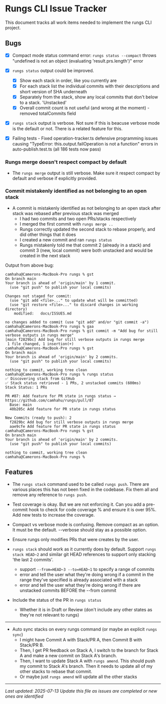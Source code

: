 # Rungs CLI Issue Tracker

This document tracks all work items needed to implement the rungs CLI project.

## Bugs
- [x] Compact mode status command error: `rungs status --compact` throws "undefined is not an object (evaluating 'result.prs.length')" error

- [x] `rungs status` output could be improved. 
  - [x] Show each stack in order, like you currently are
  - [x] For each stack list the individual commits with their descriptions and short version of SHA underneath
  - [x] Separately from the stack, show any local commits that don't below to a stack. 'Unstacked'
  - [x] Overall commit count is not useful (and wrong at the moment) - removed totalCommits field

- [x] `rungs stack` output is verbose. Not sure if this is beacuse verbose mode is the default or not. There is a related feature for this.

- [x] Failing tests - Fixed operation-tracker.ts defensive programming issues causing "TypeError: this.output.failOperation is not a function" errors in auto-publish.test.ts (all 186 tests now pass)


### Rungs merge doesn't respect compact by default
- The `rungs merge` output is still verbose. Make sure it respect compact by default and verbose if explicitly provided. 

### Commit mistakenly identified as not belonging to an open stack
- A commit is mistakenly identified as not belonging to an open stack after stack was rebased after previous stack was merged
  - I had two commits and two open PRs/stacks respectively
  - I merged the first commit with `rungs merge ..`
  - Rungs correctly updated the second stack to rebase properly, and did other things that it does
  - I created a new commit and ran `rungs status`
  - Rungs mistakenly told me that commit 2 (already in a stack) and commit 3 (new, local commit) were both unstacked and would be created in the next stack

Output from above bug:
```
camhahu@Camerons-MacBook-Pro rungs % gst
On branch main
Your branch is ahead of 'origin/main' by 1 commit.
  (use "git push" to publish your local commits)

Changes not staged for commit:
  (use "git add <file>..." to update what will be committed)
  (use "git restore <file>..." to discard changes in working directory)
	modified:   docs/ISSUES.md

no changes added to commit (use "git add" and/or "git commit -a")
camhahu@Camerons-MacBook-Pro rungs % gaa
camhahu@Camerons-MacBook-Pro rungs % git commit -m "Add bug for still verbose outputs in rungs merge"
[main f2829bc] Add bug for still verbose outputs in rungs merge
 1 file changed, 1 insertion(+)
camhahu@Camerons-MacBook-Pro rungs % gst
On branch main
Your branch is ahead of 'origin/main' by 2 commits.
  (use "git push" to publish your local commits)

nothing to commit, working tree clean
camhahu@Camerons-MacBook-Pro rungs % rungs status
✅ Discovering stack from GitHub
✅ Stack status retrieved - 1 PRs, 2 unstacked commits (600ms)
Stack Status: 1 PRs

PR #87: Add feature for PR state in rungs status → https://github.com/camhahu/rungs/pull/87
  Base: main
  40b205c Add feature for PR state in rungs status

New Commits (ready to push): 2
  f2829bc Add bug for still verbose outputs in rungs merge
  aae9cfe Add feature for PR state in rungs status
camhahu@Camerons-MacBook-Pro rungs % gst
On branch main
Your branch is ahead of 'origin/main' by 2 commits.
  (use "git push" to publish your local commits)

nothing to commit, working tree clean
camhahu@Camerons-MacBook-Pro rungs %
```

## Features

- The `rungs stack` command used to be called `rungs push`. There are various places this has not been fixed in the codebase. Fix them all and remove any reference to `rungs push`.

- Test coverage is okay. But we are not enforcing it. Can you add a pre-commit hook to check for code coverage % and ensure it is over 95%. Add new tests to increase the coverage.

- Compact vs verbose mode is confusing. Remove compact as an option. It must be the default. --verbose should stay as a possible option.

- Ensure rungs only modifies PRs that were creates by the user.

- `rungs stack` should work as it currently does by default. Support `rungs stack HEAD~2` and similar git HEAD references to support only stacking 'the last 2 commits'.
  - support `--from=HEAD~3 --to=HEAD~1` to specify a range of commits
  - error and tell the user what they're doing wrong if a commit in the range they've specified is already associated with a stack
  - error and tell the user what they're doing wrong if there are unstacked commits BEFORE the --from commit

- Include the status of the PR in `rungs status`
  - Whether it is in Draft or Review (don't include any other states as they're not relevant to rungs)

---

- Auto sync stacks on every rungs command (or maybe an explicit `rungs sync`)
  - I might have Commit A with Stack/PR A, then Commit B with Stack/PR B.
  - Then, I get PR feedback on Stack A, I switch to the branch for Stack A and make a new commit on Stack A's branch.
  - Then, I want to update Stack A with `rungs amend`. This should push my commit to Stack A's branch. Then it needs to update all of my other stacks to rebase that commit.
  - Or maybe just `rungs amend` will update all the other stacks

---

*Last updated: 2025-07-13*
*Update this file as issues are completed or new ones are identified*
